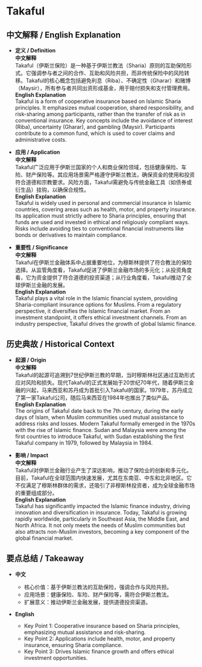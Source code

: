 # Takaful

## 中文解释 / English Explanation

* **定义 / Definition**  
  **中文解释**  
  Takaful（伊斯兰保险）是一种基于伊斯兰教法（Sharia）原则的互助保险形式。它强调参与者之间的合作、互助和风险共担，而非传统保险中的风险转移。Takaful的核心概念包括避免利息（Riba）、不确定性（Gharar）和赌博（Maysir），所有参与者共同出资形成基金，用于赔付损失和支付管理费用。  
  **English Explanation**  
  Takaful is a form of cooperative insurance based on Islamic Sharia principles. It emphasizes mutual cooperation, shared responsibility, and risk-sharing among participants, rather than the transfer of risk as in conventional insurance. Key concepts include the avoidance of interest (Riba), uncertainty (Gharar), and gambling (Maysir). Participants contribute to a common fund, which is used to cover claims and administrative costs.

* **应用 / Application**  
  **中文解释**  
  Takaful广泛应用于伊斯兰国家的个人和商业保险领域，包括健康保险、车险、财产保险等。其应用场景需严格遵守伊斯兰教法，确保资金的使用和投资符合道德和宗教要求。风险方面，Takaful需避免与传统金融工具（如债券或衍生品）挂钩，以确保合规性。  
  **English Explanation**  
  Takaful is widely used in personal and commercial insurance in Islamic countries, covering areas such as health, motor, and property insurance. Its application must strictly adhere to Sharia principles, ensuring that funds are used and invested in ethical and religiously compliant ways. Risks include avoiding ties to conventional financial instruments like bonds or derivatives to maintain compliance.

* **重要性 / Significance**  
  **中文解释**  
  Takaful在伊斯兰金融体系中占据重要地位，为穆斯林提供了符合教法的保险选择。从监管角度看，Takaful促进了伊斯兰金融市场的多元化；从投资角度看，它为资金提供了符合道德的投资渠道；从行业角度看，Takaful推动了全球伊斯兰金融的发展。  
  **English Explanation**  
  Takaful plays a vital role in the Islamic financial system, providing Sharia-compliant insurance options for Muslims. From a regulatory perspective, it diversifies the Islamic financial market. From an investment standpoint, it offers ethical investment channels. From an industry perspective, Takaful drives the growth of global Islamic finance.

## 历史典故 / Historical Context

* **起源 / Origin**  
  **中文解释**  
  Takaful的起源可追溯到7世纪伊斯兰教的早期，当时穆斯林社区通过互助形式应对风险和损失。现代Takaful的正式发展始于20世纪70年代，随着伊斯兰金融的兴起，马来西亚和苏丹成为首批引入Takaful的国家。1979年，苏丹成立了第一家Takaful公司，随后马来西亚在1984年也推出了类似产品。  
  **English Explanation**  
  The origins of Takaful date back to the 7th century, during the early days of Islam, when Muslim communities used mutual assistance to address risks and losses. Modern Takaful formally emerged in the 1970s with the rise of Islamic finance. Sudan and Malaysia were among the first countries to introduce Takaful, with Sudan establishing the first Takaful company in 1979, followed by Malaysia in 1984.

* **影响 / Impact**  
  **中文解释**  
  Takaful对伊斯兰金融行业产生了深远影响，推动了保险业的创新和多元化。目前，Takaful在全球范围内快速发展，尤其在东南亚、中东和北非地区。它不仅满足了穆斯林群体的需求，还吸引了非穆斯林投资者，成为全球金融市场的重要组成部分。  
  **English Explanation**  
  Takaful has significantly impacted the Islamic finance industry, driving innovation and diversification in insurance. Today, Takaful is growing rapidly worldwide, particularly in Southeast Asia, the Middle East, and North Africa. It not only meets the needs of Muslim communities but also attracts non-Muslim investors, becoming a key component of the global financial market.

## 要点总结 / Takeaway

* **中文**  
  - 核心价值：基于伊斯兰教法的互助保险，强调合作与风险共担。  
  - 应用场景：健康保险、车险、财产保险等，需符合伊斯兰教法。  
  - 扩展意义：推动伊斯兰金融发展，提供道德投资渠道。  

* **English**  
  - Key Point 1: Cooperative insurance based on Sharia principles, emphasizing mutual assistance and risk-sharing.  
  - Key Point 2: Applications include health, motor, and property insurance, ensuring Sharia compliance.  
  - Key Point 3: Drives Islamic finance growth and offers ethical investment opportunities.